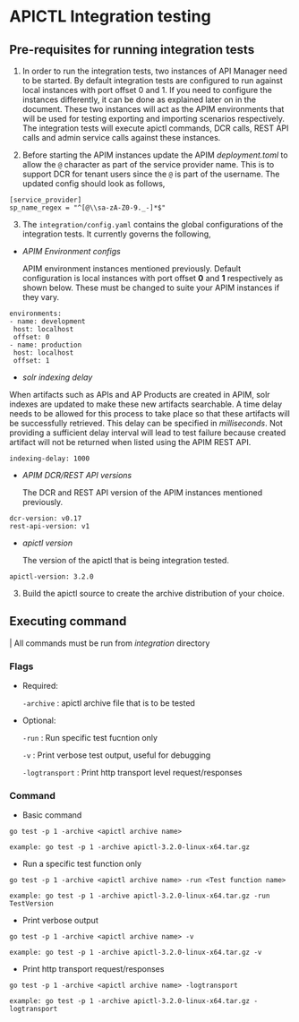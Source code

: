 # APICTL Integration testing

## Pre-requisites for running integration tests
1. In order to run the integration tests, two instances of API Manager need to be started. By default integration tests are configured to run against local instances with port offset 0 and 1. If you need to configure the instances differently, it can be done as explained later on in the document. These two instances will act as the APIM environments that will be used for testing exporting and importing scenarios respectively. The integration tests will execute apictl commands, DCR calls, REST API calls and admin service calls against these instances.

2. Before starting the APIM instances update the APIM *deployment.toml* to allow the `@` character as part of the service provider name. This is to support DCR for tenant users since the `@` is part of the username. The updated config should look as follows,

```
[service_provider]
sp_name_regex = "^[@\\sa-zA-Z0-9._-]*$"
```

3. The `integration/config.yaml` contains the global configurations of the integration tests. It currently governs the following,

- *APIM Environment configs* 

  APIM environment instances mentioned previously. Default configuration is local instances with port offset **0** and **1** respectively as shown below. These must be changed to suite your APIM instances if they vary.

 ```
 environments:
- name: development
  host: localhost
  offset: 0
- name: production
  host: localhost
  offset: 1
```

- *solr indexing delay*

When artifacts such as APIs and AP Products are created in APIM, solr indexes are updated to make these new artifacts searchable. A time delay needs to be allowed for this process to take place so that these artifacts will be successfully retrieved. This delay can be specified in _milliseconds_. Not providing a sufficient delay interval will lead to test failure because created artifact will not be returned when listed using the APIM REST API.

```
indexing-delay: 1000   
```


- *APIM DCR/REST API versions*

   The DCR and REST API version of the APIM instances mentioned previously.

```
dcr-version: v0.17
rest-api-version: v1
```

- *apictl version*

   The version of the apictl that is being integration tested.

```
apictl-version: 3.2.0
```   


3. Build the apictl source to create the archive distribution of your choice.


## Executing command

| All commands must be run from *integration* directory

### Flags ###

- Required:

   `-archive` :  apictl archive file that is to be tested

- Optional:

   `-run` : Run specific test fucntion only

   `-v` : Print verbose test output, useful for debugging

   `-logtransport` : Print http transport level request/responses



### Command ###

- Basic command

```
go test -p 1 -archive <apictl archive name>

example: go test -p 1 -archive apictl-3.2.0-linux-x64.tar.gz

```

- Run a specific test function only

```
go test -p 1 -archive <apictl archive name> -run <Test function name>

example: go test -p 1 -archive apictl-3.2.0-linux-x64.tar.gz -run TestVersion
```

- Print verbose output

```
go test -p 1 -archive <apictl archive name> -v

example: go test -p 1 -archive apictl-3.2.0-linux-x64.tar.gz -v
```

- Print http transport request/responses

```
go test -p 1 -archive <apictl archive name> -logtransport

example: go test -p 1 -archive apictl-3.2.0-linux-x64.tar.gz -logtransport
```
